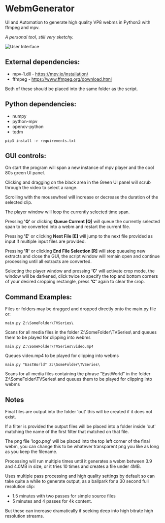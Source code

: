 # WebmGenerator
UI and Automation to generate high quality VP8 webms in Python3 with ffmpeg and mpv.

*A personal tool, still very sketchy.*

![User Interface](https://raw.githubusercontent.com/dfaker/WebmGenerator/master/ui.png "User Interface")


## External dependencies:
- mpv-1.dll - https://mpv.io/installation/
- ffmpeg - https://www.ffmpeg.org/download.html

Both of these should be placed into the same folder as the script.

## Python dependencies:

- numpy
- python-mpv
- opencv-python
- tqdm

 `pip3 install -r requirements.txt `

## GUI controls:

On start the program will span a new instance of mpv player and the cool 80s green UI panel.

Clicking and dragging on the black area in the Green UI panel will scrub through the video to select a range.

Scrolling with the mousewheel will increase or decrease the duration of the selected clip.

The player window will loop the currently selected time span.

Pressing **'Q'** or clicking **Queue Current [Q]** will queue the currently selected span to be converted into a webm and restart the current file.

Pressing **'E'** or clicking **Next File [E]** will jump to the next file provided as input if multiple input files are provided.

Pressing **'R'** or clicking **End File Selection [R]** will stop queueing new extracts and close the GUI, the script window will remain open and continue processing until all extracts are converted.

Selecting the player window and pressing **'C'** will activate crop mode, the window will be darkened, click twice to specify the top and bottom corners of your desired cropping rectangle, press **'C'** again to clear the crop.


## Command Examples:

Files or folders may be dragged and dropped directly onto the main.py file or:

`main.py Z:\SomeFolder\TVSeries\`

Scans for all media files in the folder Z:\SomeFolder\TVSeries\ and queues them to be played for clipping into webms

`main.py Z:\SomeFolder\TVSeries\video.mp4`

Queues video.mp4 to be played for clipping into webms

`main.py "EastWorld" Z:\SomeFolder\TVSeries\`

Scans for all media files containing the phrase "EastWorld" in the folder Z:\SomeFolder\TVSeries\ and queues them to be played for clipping into webms

## Notes

Final files are output into the folder 'out' this will be created if it does not exist.

If a filter is provided the output files will be placed into a folder inside 'out' matching the name of the first filter that matched on that file.

The png file 'logo.png' will be placed into the top left corner of the final webm, you can change this to be whatever transparent png you like as long as you keep the filename.

Processing will run multiple times until it generates a webm between 3.9 and 4.0MB in size, or it tries 10 times and creates a file under 4MB.

Uses multiple pass processing and high quality settings by default so can take quite a while to generate output, as a ballpark for a 30 second full resolution clip: 

- 1.5 minutes with two passes for simple source files
- 5 minutes and 4 passes for 4k content.

But these can increase dramatically if seeking deep into high bitrate high resolution streams.
